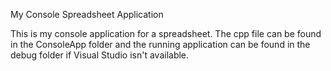 My Console Spreadsheet Application

This is my console application for a spreadsheet.  The cpp file can be found in the ConsoleApp folder and the running application can be found in the debug folder if Visual Studio isn't available.
